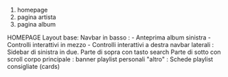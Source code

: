 1) homepage 
2) pagina artista
3) pagina album 


HOMEPAGE Layout base:
   Navbar in basso : 
    - Anteprima album sinistra
    - Controlli interattivi in mezzo
    - Controlli interattivi a destra
navbar laterali : 
    Sidebar di sinistra in due.
    Parte di sopra con tasto search
    Parte di sotto con scroll
corpo principale :
    banner
    playlist personali
    "altro" :
    Schede playlist consigliate (cards)